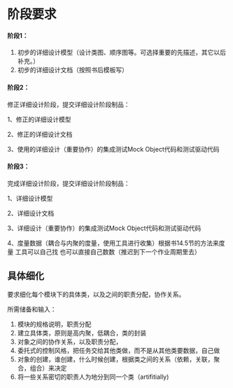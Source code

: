 # 阶段要求 #


#### 阶段1： ####
1. 初步的详细设计模型（设计类图、顺序图等。可选择重要的先描述，其它以后补充。）
2. 初步的详细设计文档（按照书后模板写）

#### 阶段2： ####
修正详细设计阶段，提交详细设计阶段制品： 

1、修正的详细设计模型 

2、修正的详细设计文档 

3、使用的详细设计（重要协作）的集成测试Mock Object代码和测试驱动代码


#### 阶段3： ####
完成详细设计阶段，提交详细设计阶段制品： 

1、详细设计模型  

2、详细设计文档  

3、详细设计（重要协作）的集成测试Mock Object代码和测试驱动代码  

4、度量数据（耦合与内聚的度量，使用工具进行收集）根据书14.5节的方法来度量 工具可以自己找 也可以直接自己数数（推迟到下一个作业周期里去）



 
## 具体细化 ##

要求细化每个模块下的具体类，以及之间的职责分配，协作关系。

所需储备和输入：

1. 模块的规格说明，职责分配
2. 建立具体类，原则是高内聚，低耦合，类的封装
3. 对象之间的协作关系，以及职责分配，
4. 委托式的控制风格，把任务交给其他类做，而不是从其他类要数据，自己做
5. 对象的创建，谁创建，什么时候创建，根据类之间的关系（依赖，关联，聚合，组合）来决定
6. 将一些关系密切的职责人为地分到同一个类（artifitially)